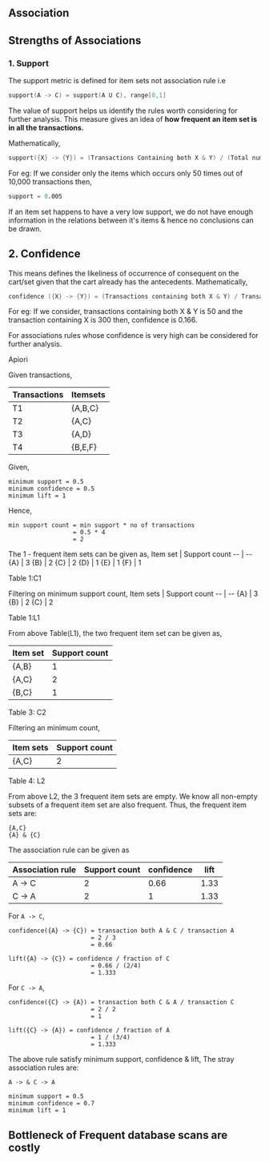 ## Association

## Strengths of Associations

### 1. Support

The support metric is defined for item sets not association rule i.e

```s
support(A -> C) = support(A U C), range[0,1]
```

The value of support helps us identify the rules worth considering for further analysis. This measure gives an idea of **how frequent an item set is in all the transactions.**

Mathematically,

```s
support({X} -> {Y}) = (Transactions Containing both X & Y) / (Total number of transactions)
```

For eg: If we consider only the items which occurs only 50 times out of 10,000 transactions then,

```s
support = 0.005
```

If an item set happens to have a very low support, we do not have enough information in the relations between it's items & hence no conclusions can be drawn.

## 2. Confidence

This means defines the likeliness of occurrence of consequent on the cart/set given that the cart already has the antecedents.
Mathematically,

```s
confidence ({X} -> {Y}) = (Transactions containing both X & Y) / Transactions containing X
```

For eg: If we consider, transactions containing both X & Y is 50 and the transaction containing X is 300 then, confidence is 0.166.

For associations rules whose confidence is very high can be considered for further analysis.

Apiori

Given transactions,

| Transactions | Itemsets |
| ------------ | -------- |
| T1           | {A,B,C}  |
| T2           | {A,C}    |
| T3           | {A,D}    |
| T4           | {B,E,F}  |

Given,

```
minimum support = 0.5
minimum confidence = 0.5
minimum lift = 1
```

Hence,

```
min support count = min support * no of transactions
                  = 0.5 * 4
                  = 2
```

The 1 - frequent item sets can be given as,
Item set | Support count
-- | --
{A} | 3
{B} | 2
{C} | 2
{D} | 1
{E} | 1
{F} | 1

Table 1:C1

Filtering on minimum support count,
Item sets | Support count
-- | --
{A} | 3
{B} | 2
{C} | 2

Table 1:L1

From above Table(L1), the two frequent item set can be given as,

| Item set | Support count |
| -------- | ------------- |
| {A,B}    | 1             |
| {A,C}    | 2             |
| {B,C}    | 1             |

Table 3: C2

Filtering an minimum count,

| Item sets | Support count |
| --------- | ------------- |
| {A,C}     | 2             |

Table 4: L2

From above L2, the 3 frequent item sets are empty. We know all non-empty subsets of a frequent item set are also frequent. Thus, the frequent item sets are:

```
{A,C}
{A} & {C}
```

The association rule can be given as

| Association rule | Support count | confidence | lift |
| ---------------- | ------------- | ---------- | ---- |
| A -> C           | 2             | 0.66       | 1.33 |
| C -> A           | 2             | 1          | 1.33 |

For `A -> C`,

```
confidence({A} -> {C}) = transaction both A & C / transaction A
                       = 2 / 3
                       = 0.66
```

```
lift({A} -> {C}) = confidence / fraction of C
                       = 0.66 / (2/4)
                       = 1.333
```

For `C -> A`,

```
confidence({C} -> {A}) = transaction both C & A / transaction C
                       = 2 / 2
                       = 1
```

```
lift({C} -> {A}) = confidence / fraction of A
                       = 1 / (3/4)
                       = 1.333
```

The above rule satisfy minimum support, confidence & lift,
The stray association rules are:

```
A -> & C -> A
```

```
minimum support = 0.5
minimum confidence = 0.7
minimum lift = 1
```

## Bottleneck of Frequent database scans are costly
